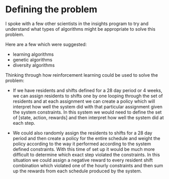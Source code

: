 # Defining the problem

I spoke with a few other scientists in the insights program to try and understand what types of algorithms might be appropriate 
to solve this problem.

Here are a few which were suggested:

- learning algorithms
- genetic algorithms
- diversity algorithms

Thinking through how reinforcement learning could be used to solve the problem:

- If we have residents and shifts defined for a 28 day period or 4 weeks, we can assign residents to shifts one by one looping through 
the set of residents and at each assignment we can create a policy which will interpret how well the system did with that particular assignment
given the system constraints. In this system we would need to define the set of [state, action, rewards] and then interpret how well the system did at each step.

- We could also randomly assign the residents to shifts for a 28 day period and then create a policy for the entire schedule and weight the 
policy according to the way it performed according to the system defined constraints. With this time of set up it would be much more difficult
to determine which exact step violated the constraints. In this situation we could assign a negative reward to every resident shift combination
which violated one of the hourly constraints and then sum up the rewards from each schedule produced by the system.


